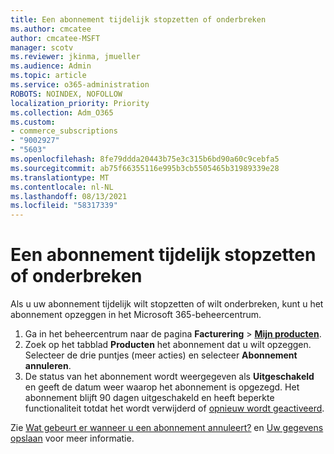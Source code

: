 ```yaml
---
title: Een abonnement tijdelijk stopzetten of onderbreken
ms.author: cmcatee
author: cmcatee-MSFT
manager: scotv
ms.reviewer: jkinma, jmueller
ms.audience: Admin
ms.topic: article
ms.service: o365-administration
ROBOTS: NOINDEX, NOFOLLOW
localization_priority: Priority
ms.collection: Adm_O365
ms.custom:
- commerce_subscriptions
- "9002927"
- "5603"
ms.openlocfilehash: 8fe79ddda20443b75e3c315b6bd90a60c9cebfa5
ms.sourcegitcommit: ab75f66355116e995b3cb5505465b31989339e28
ms.translationtype: MT
ms.contentlocale: nl-NL
ms.lasthandoff: 08/13/2021
ms.locfileid: "58317339"
---
```

# <a name="suspend-or-pause-a-subscription"></a>Een abonnement tijdelijk stopzetten of onderbreken

Als u uw abonnement tijdelijk wilt stopzetten of wilt onderbreken, kunt u het abonnement opzeggen in het Microsoft 365-beheercentrum.

1. Ga in het beheercentrum naar de pagina **Facturering** > **[Mijn producten](https://go.microsoft.com/fwlink/p/?linkid=842054)**.
2. Zoek op het tabblad **Producten** het abonnement dat u wilt opzeggen. Selecteer de drie puntjes (meer acties) en selecteer **Abonnement annuleren**.
3. De status van het abonnement wordt weergegeven als **Uitgeschakeld** en geeft de datum weer waarop het abonnement is opgezegd. Het abonnement blijft 90 dagen uitgeschakeld en heeft beperkte functionaliteit totdat het wordt verwijderd of [opnieuw wordt geactiveerd](https://docs.microsoft.com/microsoft-365/commerce/subscriptions/reactivate-your-subscription).

Zie [Wat gebeurt er wanneer u een abonnement annuleert?](https://docs.microsoft.com/microsoft-365/commerce/subscriptions/cancel-your-subscription#what-happens-when-you-cancel-a-subscription) en [Uw gegevens opslaan](https://docs.microsoft.com/microsoft-365/commerce/subscriptions/cancel-your-subscription#save-your-data) voor meer informatie.
